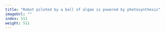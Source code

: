 ```yaml
---
title: "Robot piloted by a ball of algae is powered by photosynthesis"
imageUrl: ""
index: 511
weight: 511
---
```

